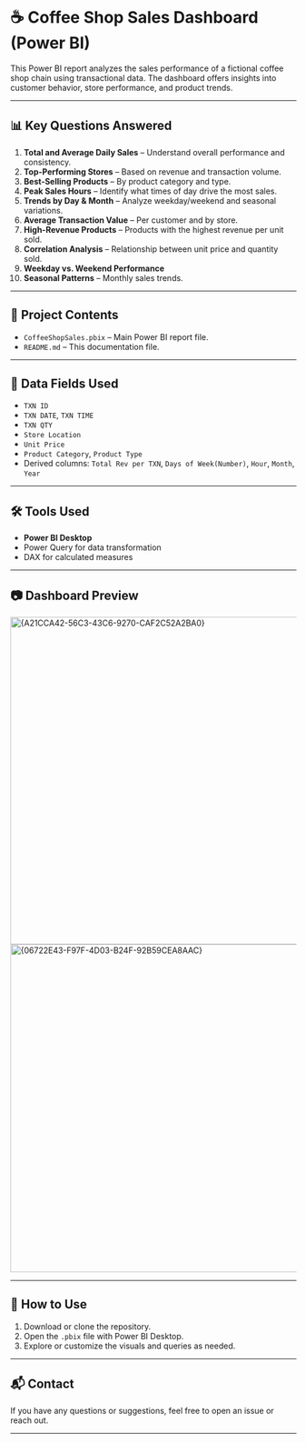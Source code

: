 # ☕ Coffee Shop Sales Dashboard (Power BI)

This Power BI report analyzes the sales performance of a fictional coffee shop chain using transactional data. The dashboard offers insights into customer behavior, store performance, and product trends.

---

## 📊 Key Questions Answered

1. **Total and Average Daily Sales** – Understand overall performance and consistency.
2. **Top-Performing Stores** – Based on revenue and transaction volume.
3. **Best-Selling Products** – By product category and type.
4. **Peak Sales Hours** – Identify what times of day drive the most sales.
5. **Trends by Day & Month** – Analyze weekday/weekend and seasonal variations.
6. **Average Transaction Value** – Per customer and by store.
7. **High-Revenue Products** – Products with the highest revenue per unit sold.
8. **Correlation Analysis** – Relationship between unit price and quantity sold.
9. **Weekday vs. Weekend Performance**
10. **Seasonal Patterns** – Monthly sales trends.

---

## 📁 Project Contents

- `CoffeeShopSales.pbix` – Main Power BI report file.
- `README.md` – This documentation file.

---

## 📌 Data Fields Used

- `TXN ID`
- `TXN DATE`, `TXN TIME`
- `TXN QTY`
- `Store Location`
- `Unit Price`
- `Product Category`, `Product Type`
- Derived columns: `Total Rev per TXN`, `Days of Week(Number)`, `Hour`, `Month`, `Year`

---

## 🛠 Tools Used

- **Power BI Desktop**
- Power Query for data transformation
- DAX for calculated measures

---

## 📷 Dashboard Preview

<img width="576" alt="{A21CCA42-56C3-43C6-9270-CAF2C52A2BA0}" src="https://github.com/user-attachments/assets/d5007730-bf8f-4dcb-b205-6e959f4366c7" />
<img width="577" alt="{06722E43-F97F-4D03-B24F-92B59CEA8AAC}" src="https://github.com/user-attachments/assets/111a246f-1e26-4a3b-9cc4-6541136f9ce2" />


---

## 🚀 How to Use

1. Download or clone the repository.
2. Open the `.pbix` file with Power BI Desktop.
3. Explore or customize the visuals and queries as needed.

---

## 📬 Contact

If you have any questions or suggestions, feel free to open an issue or reach out.

---

